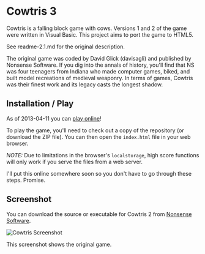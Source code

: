 # Cowtris 3

Cowtris is a falling block game with cows. Versions 1 and 2 of the game were written in Visual Basic. This project aims to port the game to HTML5.

See readme-2.1.md for the original description.

The original game was coded by David Glick (davisagli) and published by Nonsense Software. If you dig into the annals of history, you'll find that NS was four teenagers from Indiana who made computer games, biked, and built model recreations of medieval weaponry. In terms of games, Cowtris was their finest work and its legacy casts the longest shadow.

## Installation / Play

As of 2013-04-11 you can <a href="http://blog.benbybenjacobs.com/cowtris">play online</a>!

To play the game, you'll need to check out a copy of the repository (or download the ZIP file). You can then open the `index.html` file in your web browser. 

*NOTE:* Due to limitations in the browser's `localstorage`, high score functions will only work if you serve the files from a web server.

I'll put this online somewhere soon so you don't have to go through these steps. Promise.

## Screenshot

You can download the source or executable for Cowtris 2 from [Nonsense Software](http://nonsense.wglick.org/cowtris.html).

![Cowtris Screenshot](https://raw.github.com/benmj/cowtris/master/resources/images/cowtris_1_lg.gif) 

This screenshot shows the original game.
